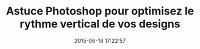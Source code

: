 ---
layout: video
title:  "Astuce Photoshop pour optimisez le rythme vertical de vos designs"
date:   2015-06-18 17:22:57
path1: videos
path2: design
path3:
category: videos
tags:
- photoshop
- design
intro: "Dans cet épisode, Andy Orsow de Invision App nous montre où trouver et comment utiliser les grilles de références pour les lignes de bases dans Photoshop CC. Une astuce qui vous permettra de développer une continuité dans tous vos éléments UI via un rythme vertical harmonieux."
description: "Dans cet épisode, Andy Orsow de Invision App nous montre où trouver et comment utiliser les grilles de références pour les lignes de bases dans Photoshop CC."
id-youtube: -Kp66bBZoy8
viaurl: http://blog.invisionapp.com/design-snack-7-baseline-grids-in-web-ui-design/
viatitle: invisionapp
---